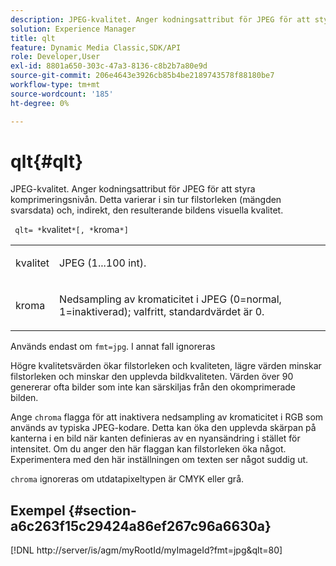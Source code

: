 ```yaml
---
description: JPEG-kvalitet. Anger kodningsattribut för JPEG för att styra komprimeringsnivån. Detta varierar i sin tur filstorleken (mängden svarsdata) och, indirekt, den resulterande bildens visuella kvalitet.
solution: Experience Manager
title: qlt
feature: Dynamic Media Classic,SDK/API
role: Developer,User
exl-id: 8801a650-303c-47a3-8136-c8b2b7a80e9d
source-git-commit: 206e4643e3926cb85b4be2189743578f88180be7
workflow-type: tm+mt
source-wordcount: '185'
ht-degree: 0%

---
```


# qlt{#qlt}

JPEG-kvalitet. Anger kodningsattribut för JPEG för att styra komprimeringsnivån. Detta varierar i sin tur filstorleken (mängden svarsdata) och, indirekt, den resulterande bildens visuella kvalitet.

` qlt= *`kvalitet`*[, *`kroma`*]`

<table id="simpletable_D080D15922CE4EF4B707282A4D45739A"> 
 <tr class="strow"> 
  <td class="stentry"> <p> <span class="codeph"> <span class="varname"> kvalitet </span> </span> </p> </td> 
  <td class="stentry"> <p>JPEG (1...100 int). </p> </td> 
 </tr> 
 <tr class="strow"> 
  <td class="stentry"> <p> <span class="codeph"> <span class="varname"> kroma </span> </span> </p> </td> 
  <td class="stentry"> <p>Nedsampling av kromaticitet i JPEG (0=normal, 1=inaktiverad); valfritt, standardvärdet är 0. </p> </td> 
 </tr> 
</table>

Används endast om `fmt=jpg`. I annat fall ignoreras

Högre kvalitetsvärden ökar filstorleken och kvaliteten, lägre värden minskar filstorleken och minskar den upplevda bildkvaliteten. Värden över 90 genererar ofta bilder som inte kan särskiljas från den okomprimerade bilden.

Ange `chroma` flagga för att inaktivera nedsampling av kromaticitet i RGB som används av typiska JPEG-kodare. Detta kan öka den upplevda skärpan på kanterna i en bild när kanten definieras av en nyansändring i stället för intensitet. Om du anger den här flaggan kan filstorleken öka något. Experimentera med den här inställningen om texten ser något suddig ut.

`chroma` ignoreras om utdatapixeltypen är CMYK eller grå.

## Exempel {#section-a6c263f15c29424a86ef267c96a6630a}

[!DNL http://server/is/agm/myRootId/myImageId?fmt=jpg&qlt=80]
